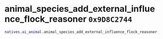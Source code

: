 # animal_species_add_external_influence_flock_reasoner `0x9D8C2744`

```lua
natives.ai_animal.animal_species_add_external_influence_flock_reasoner(_unk0 --[[ integer ]], _unk1 --[[ integer ]])
```